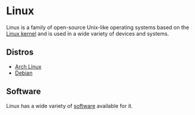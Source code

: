 # Linux

Linux is a family of open-source Unix-like operating systems based on the [Linux kernel](kernel) and is used in a wide variety of devices and systems.

## Distros

- [Arch Linux](arch_linux/)
- [Debian](debian/)

## Software
Linux has a wide variety of [software](software/) available for it.